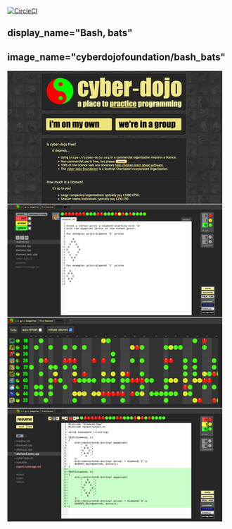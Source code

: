 [![CircleCI](https://circleci.com/gh/cyber-dojo-languages/bash-bats.svg?style=svg)](https://circleci.com/gh/cyber-dojo-languages/bash-bats)

## display_name="Bash, bats"
## image_name="cyberdojofoundation/bash_bats"

![cyber-dojo.org home page](https://github.com/cyber-dojo/cyber-dojo/blob/master/shared/home_page_snapshot.png)
